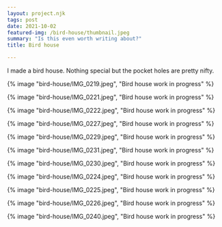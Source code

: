 ```yaml
---
layout: project.njk
tags: post
date: 2021-10-02
featured-img: /bird-house/thumbnail.jpeg
summary: "Is this even worth writing about?"
title: Bird house

---
```


I made a bird house. Nothing special but the pocket holes are pretty nifty.


{% image "bird-house/IMG_0219.jpeg", "Bird house work in progress" %}

{% image "bird-house/IMG_0221.jpeg", "Bird house work in progress" %}

{% image "bird-house/IMG_0222.jpeg", "Bird house work in progress" %}

{% image "bird-house/IMG_0227.jpeg", "Bird house work in progress" %}

{% image "bird-house/IMG_0229.jpeg", "Bird house work in progress" %}

{% image "bird-house/IMG_0231.jpeg", "Bird house work in progress" %}

{% image "bird-house/IMG_0230.jpeg", "Bird house work in progress" %}

{% image "bird-house/IMG_0224.jpeg", "Bird house work in progress" %}

{% image "bird-house/IMG_0225.jpeg", "Bird house work in progress" %}

{% image "bird-house/IMG_0226.jpeg", "Bird house work in progress" %}

{% image "bird-house/IMG_0240.jpeg", "Bird house work in progress" %}
